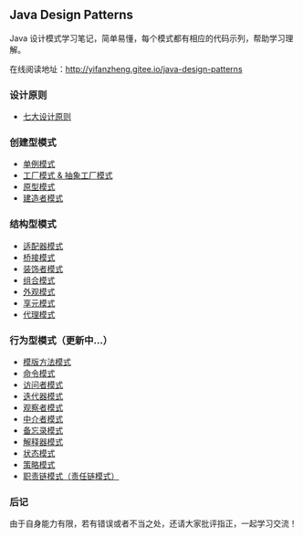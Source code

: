 ## Java Design Patterns 

Java 设计模式学习笔记，简单易懂，每个模式都有相应的代码示列，帮助学习理解。

在线阅读地址：http://yifanzheng.gitee.io/java-design-patterns

### 设计原则

- [七大设计原则](docs/design-principle.md)

### 创建型模式

- [单例模式](docss/singleton-pattern.md)
- [工厂模式 & 抽象工厂模式](docs/factory-pattern.md)
- [原型模式](docs/prototype-pattern.md)
- [建造者模式](docs/builder-pattern.md)

### 结构型模式

- [适配器模式](docs/adapter-pattern.md)
- [桥接模式](docs/bridge-pattern.md)
- [装饰者模式](docs/decorator-pattern.md)
- [组合模式](docs/composite-pattern.md)
- [外观模式](docs/facade-pattern.md)
- [享元模式](docs/flyweight-pattern.md)
- [代理模式](docs/proxy-pattern.md)

### 行为型模式（更新中...）

- [模版方法模式]()
- [命令模式]()
- [访问者模式]()
- [迭代器模式]()
- [观察者模式]()
- [中介者模式]()
- [备忘录模式]()
- [解释器模式]()
- [状态模式]()
- [策略模式]()
- [职责链模式（责任链模式）]()


### 后记

由于自身能力有限，若有错误或者不当之处，还请大家批评指正，一起学习交流！
